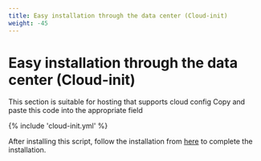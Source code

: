 ```yaml
---
title: Easy installation through the data center (Cloud-init)
weight: -45
---
```


<div dir="ltr" markdown="1">

# Easy installation through the data center (Cloud-init)

This section is suitable for hosting that supports cloud config
Copy and paste this code into the appropriate field

{% include 'cloud-init.yml' %}

After installing this script, follow the installation from [here](/manager/installation-and-setup/Guide-for-setting-up-the-domain-and-finalizing-the-installation/) to complete the installation.
